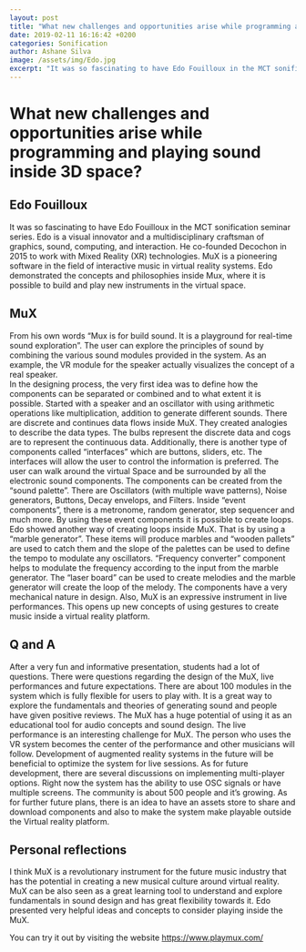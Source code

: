 ```yaml
---
layout: post
title: "What new challenges and opportunities arise while programming and playing sound inside 3D space?"
date: 2019-02-11 16:16:42 +0200
categories: Sonification
author: Ashane Silva
image: /assets/img/Edo.jpg
excerpt: "It was so fascinating to have Edo Fouilloux in the MCT sonification seminar series. Edo is a visual innovator and a multidisciplinary craftsman of graphics, sound, computing, and interaction. He co-founded Decochon in 2015 to work with Mixed Reality (XR) technologies. MuX is a pioneering software in the field of interactive music in virtual reality systems. Edo demonstrated the concepts and philosophies inside Mux, where it is possible to build and play new instruments in the virtual space."
---
```

# What new challenges and opportunities arise while programming and playing sound inside 3D space?

## Edo Fouilloux
It was so fascinating to have Edo Fouilloux in the MCT sonification seminar series. Edo is a visual innovator and a multidisciplinary craftsman of graphics, sound, computing, and interaction. He co-founded Decochon in 2015 to work with Mixed Reality (XR) technologies. MuX is a pioneering software in the field of interactive music in virtual reality systems. Edo demonstrated the concepts and philosophies inside Mux, where it is possible to build and play new instruments in the virtual space.

## MuX
 From his own words “Mux is for build sound. It is a playground for real-time sound exploration”. The user can explore the principles of sound by combining the various sound modules provided in the system. As an example, the VR module for the speaker actually visualizes the concept of a real speaker.  
In the designing process, the very first idea was to define how the components can be separated or combined and to what extent it is possible. Started with a speaker and an oscillator with using arithmetic operations like multiplication, addition to generate different sounds.
There are discrete and continues data flows inside MuX. They created analogies to describe the data types. The bulbs represent the discrete data and cogs are to represent the continuous data. Additionally, there is another type of components called “interfaces” which are buttons, sliders, etc.  The interfaces will allow the user to control the information is preferred.
The user can walk around the virtual Space and be surrounded by all the electronic sound components. The components can be created from the “sound palette”. There are Oscillators (with multiple wave patterns), Noise generators, Buttons, Decay envelops, and Filters. Inside “event components”, there is a metronome, random generator, step sequencer and much more. By using these event components it is possible to create loops. Edo showed another way of creating loops inside MuX. That is by using a “marble generator”. These items will produce marbles and “wooden pallets” are used to catch them and the slope of the palettes can be used to define the tempo to modulate any oscillators. “Frequency converter” component helps to modulate the frequency according to the input from the marble generator. 
The “laser board” can be used to create melodies and the marble generator will create the loop of the melody.  The components have a very mechanical nature in design. Also, MuX is an expressive instrument in live performances. This opens up new concepts of using gestures to create music inside a virtual reality platform. 


## Q and A
After a very fun and informative presentation, students had a lot of questions. There were questions regarding the design of the MuX, live performances and future expectations. There are about 100 modules in the system which is fully flexible for users to play with. It is a great way to explore the fundamentals and theories of generating sound and people have given positive reviews. The MuX has a huge potential of using it as an educational tool for audio concepts and sound design. The live performance is an interesting challenge for MuX. The person who uses the VR system becomes the center of the performance and other musicians will follow. Development of augmented reality systems in the future will be beneficial to optimize the system for live sessions. As for future development, there are several discussions on implementing multi-player options. Right now the system has the ability to use OSC signals or have multiple screens. The community is about 500 people and it’s growing. As for further future plans, there is an idea to have an assets store to share and download components and also to make the system make playable outside the Virtual reality platform.

## Personal reflections
I think MuX is a revolutionary instrument for the future music industry that has the potential in creating a new musical culture around virtual reality. MuX can be also seen as a great learning tool to understand and explore fundamentals in sound design and has great flexibility towards it. Edo presented very helpful ideas and concepts to consider playing inside the MuX.

You can try it out by visiting the website
https://www.playmux.com/
